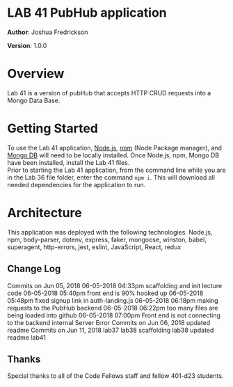 # LAB 41 PubHub application

**Author**: Joshua Fredrickson

**Version**: 1.0.0 

# Overview

Lab 41 is a version of pubHub that accepts HTTP CRUD requests into a Mongo Data Base.


# Getting Started

To use the Lab 41 application, [Node.js](https://nodejs.org/en/), [npm](https://www.npmjs.com/) 
(Node Package manager), and [Mongo DB](https://docs.mongodb.com/manual/installation/)  will need
 to be locally installed.  Once Node.js, npm, Mongo DB have been installed, install the Lab 41 
 files.  
 Prior to starting the Lab 41 application, from the command line while you are in the Lab 36 file 
 folder, enter the command `npm i`.  This will download all needed dependencies for the 
 application to run.   


# Architecture

This application was deployed with the following technologies.
Node.js, npm, body-parser, dotenv, express, faker, mongoose, winston, babel, superagent, 
http-errors, jest, eslint, JavaScript, React, redux
    

## Change Log
Commits on Jun 05, 2018
06-05-2018 04:33pm scaffolding and init lecture code
06-05-2018 05:40pm front end is 90% hooked up
06-05-2018 05:48pm fixed signup link in auth-landing.js
06-05-2018 06:18pm making requests to the PubHub backend
06-05-2018 06:22pm too many files are being loaded into github
06-05-2018 07:00pm Front end is not connecting to the backend
    internal Server Error
Commits on Jun 06, 2018
    updated readme
Commits on Jun 11, 2018
    lab37
    lab38 scaffolding
    lab38
    updated readme
    lab41


## Thanks
Special thanks to all of the Code Fellows staff and fellow 401-d23 students.
